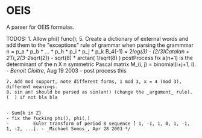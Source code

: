 # OEIS
A parser for OEIS formulas.

TODOS:
    1. Allow phi() func();
    5. Create a dictionary of external words and add them to the "exceptions" rule of grammar when parsing the grammmar
    n = p_a * p_b * ... * p_h * p_i * p_j * p_k
    B_4(-1) = 2*log(3) - (2/3)*Catalan + 2*Ti_2(3-2*sqrt(2)) - sqrt(8) * arctan( 1/sqrt(8) )
    postProcess fix
     a(n+1) is the determinant of the n X n symmetric Pascal matrix M_(i, j) = binomial(i+j+1, i). - _Benoit Cloitre_, Aug 19 2003 - post process this
     
    7. Add mod support, note different forms, 1 mod 3, x = 4 (mod 3), different meanings.
    8. sin an! should be parsed as sin(an!) (change the _argument_ rule). (  ) if not bla bla


    - Sum{k in Z}
    - fix the fucking phi(), phi(,)
    -         Euler transform of period 8 sequence [ 1, -1, 1, 0, 1, -1, 1, -2, ...]. - _Michael Somos_, Apr 28 2003 */
